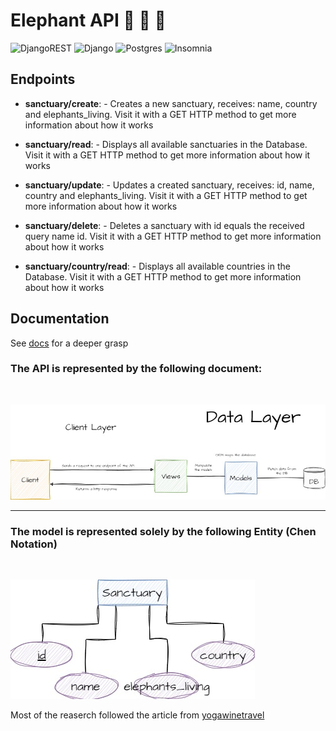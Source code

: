 # Elephant API 🐘 🐘 🐘

![DjangoREST](https://img.shields.io/badge/DJANGO-REST-ff1709?style=for-the-badge&logo=django&logoColor=white&color=ff1709&labelColor=gray)
![Django](https://img.shields.io/badge/django-%23092E20.svg?style=for-the-badge&logo=django&logoColor=white)
![Postgres](https://img.shields.io/badge/postgres-%23316192.svg?style=for-the-badge&logo=postgresql&logoColor=white)
![Insomnia](https://img.shields.io/badge/Insomnia-black?style=for-the-badge&logo=insomnia&logoColor=5849BE)

## Endpoints

- **sanctuary/create**: - Creates a new sanctuary, receives: name, country and elephants_living. Visit it with a GET HTTP method to get more information about how it works

- **sanctuary/read**: - Displays all available sanctuaries in the Database. Visit it with a GET HTTP method to get more information about how it works

- **sanctuary/update**: - Updates a created sanctuary, receives: id, name, country and elephants_living. Visit it with a GET HTTP method to get more information about how it works

- **sanctuary/delete**: - Deletes a sanctuary with id equals the received query name id. Visit it with a GET HTTP method to get more information about how it works

- **sanctuary/country/read**: - Displays all available countries in the Database. Visit it with a GET HTTP method to get more information about how it works

## Documentation

See [docs](https://github.com/rafaelngoncalves5/elephant-api/tree/master/docs) for a deeper grasp

### The API is represented by the following document:

<br />

![arch](https://github.com/rafaelngoncalves5/elephant-api/blob/master/docs/arch.jpg)

<hr />

### The model is represented solely by the following Entity (Chen Notation)

<br/>

![entity](https://github.com/rafaelngoncalves5/elephant-api/blob/master/docs/entity.jpg)

Most of the reaserch followed the article from [yogawinetravel](https://www.yogawinetravel.com/wanderlust-wednesday-elephant-sanctuaries-orphanages-and-parks-around-the-world/)
